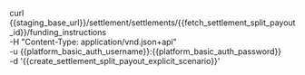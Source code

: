 curl {{staging_base_url}}/settlement/settlements/{{fetch_settlement_split_payout_id}}/funding_instructions \
    -H "Content-Type: application/vnd.json+api" \
    -u  {{platform_basic_auth_username}}:{{platform_basic_auth_password}} \
    -d '{{create_settlement_split_payout_explicit_scenario}}'
